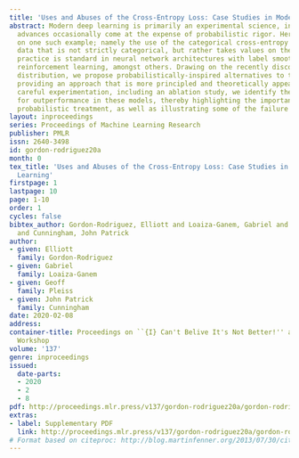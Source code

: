 ```yaml
---
title: 'Uses and Abuses of the Cross-Entropy Loss: Case Studies in Modern Deep Learning'
abstract: Modern deep learning is primarily an experimental science, in which empirical
  advances occasionally come at the expense of probabilistic rigor. Here we focus
  on one such example; namely the use of the categorical cross-entropy loss to model
  data that is not strictly categorical, but rather takes values on the simplex. This
  practice is standard in neural network architectures with label smoothing and actor-mimic
  reinforcement learning, amongst others. Drawing on the recently discovered continuous-categorical
  distribution, we propose probabilistically-inspired alternatives to these models,
  providing an approach that is more principled and theoretically appealing. Through
  careful experimentation, including an ablation study, we identify the potential
  for outperformance in these models, thereby highlighting the importance of a proper
  probabilistic treatment, as well as illustrating some of the failure modes thereof.
layout: inproceedings
series: Proceedings of Machine Learning Research
publisher: PMLR
issn: 2640-3498
id: gordon-rodriguez20a
month: 0
tex_title: 'Uses and Abuses of the Cross-Entropy Loss: Case Studies in Modern Deep
  Learning'
firstpage: 1
lastpage: 10
page: 1-10
order: 1
cycles: false
bibtex_author: Gordon-Rodriguez, Elliott and Loaiza-Ganem, Gabriel and Pleiss, Geoff
  and Cunningham, John Patrick
author:
- given: Elliott
  family: Gordon-Rodriguez
- given: Gabriel
  family: Loaiza-Ganem
- given: Geoff
  family: Pleiss
- given: John Patrick
  family: Cunningham
date: 2020-02-08
address: 
container-title: Proceedings on ``{I} Can't Belive It's Not Better!'' at {NeurIPS}
  Workshop
volume: '137'
genre: inproceedings
issued:
  date-parts:
  - 2020
  - 2
  - 8
pdf: http://proceedings.mlr.press/v137/gordon-rodriguez20a/gordon-rodriguez20a.pdf
extras:
- label: Supplementary PDF
  link: http://proceedings.mlr.press/v137/gordon-rodriguez20a/gordon-rodriguez20a-supp.pdf
# Format based on citeproc: http://blog.martinfenner.org/2013/07/30/citeproc-yaml-for-bibliographies/
---
```

